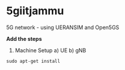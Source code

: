 # 5giitjammu
5G network - using UERANSIM and Open5GS

**Add the steps**

1. Machine Setup
    a) UE
    b) gNB


`sudo apt-get install`

